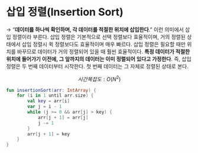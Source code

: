 # 삽입 정렬(Insertion Sort)

→ “**데이터를 하나씩 확인하며, 각 데이터를 적절한 위치에 삽입한다**.” 이런 의미에서 삽입 정렬이라 부른다. 삽입 정렬은 기본적으로 선택 정렬보다 효율적이며, 거의 정렬된 상태에서 삽입 정렬시 퀵 정렬보다도 효율적이며 매우 빠르다. 삽입 정렬은 필요할 때만 위치를 바꾸므로 데이터가 거의 정렬되어 있을 때 훨씬 효율적이다. **특정 데이터가 적절한 위치에 들어가기 이전에, 그 앞까지의 데이터는 이미 정렬되어 있다고 가정한다**. 즉, 삽입 정렬은 두 번째 데이터부터 시작한다. 첫 번째 데이터는 그 자체로 정렬된 상태로 본다.

$$
시간 복잡도: O(N^2)
$$

```kotlin
fun insertionSort(arr: IntArray) {
    for (i in 1 until arr.size) {
        val key = arr[i]
        var j = i - 1
        while (j >= 0 && arr[j] > key) {
            arr[j + 1] = arr[j]
            j -= 1
        }
        arr[j + 1] = key
    }
}
```